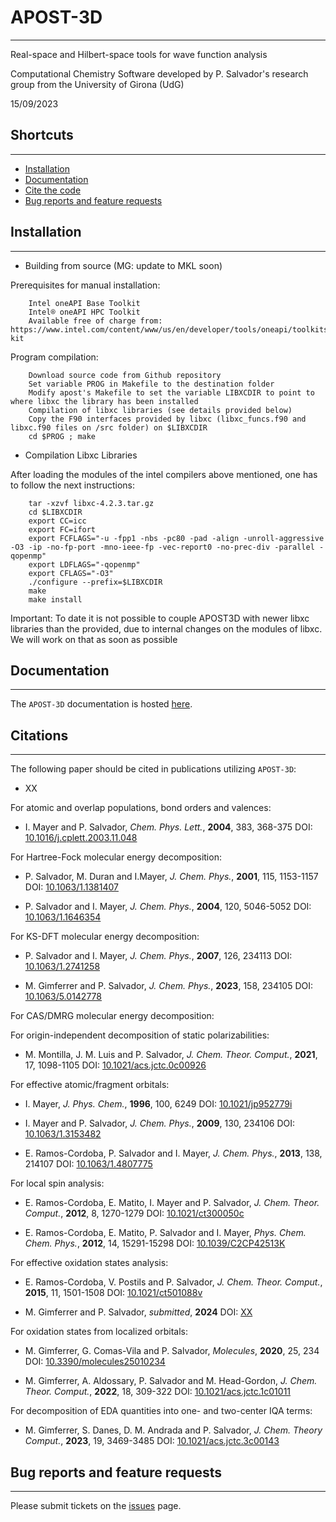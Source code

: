 # APOST-3D
----------

Real-space and Hilbert-space tools for wave function analysis

Computational Chemistry Software developed by P. Salvador's research group from the University of Girona (UdG)

15/09/2023


## Shortcuts
------------

* [Installation](#installation)
* [Documentation](#documentation)
* [Cite the code](#citations)
* [Bug reports and feature requests](#bug-reports-and-feature-requests)


## Installation
---------------

* Building from source (MG: update to MKL soon)

Prerequisites for manual installation:

        Intel oneAPI Base Toolkit
        Intel® oneAPI HPC Toolkit
        Available free of charge from: https://www.intel.com/content/www/us/en/developer/tools/oneapi/toolkits.html#base-kit

Program compilation:

        Download source code from Github repository
        Set variable PROG in Makefile to the destination folder
        Modify apost's Makefile to set the variable LIBXCDIR to point to where libxc the library has been installed
        Compilation of libxc libraries (see details provided below) 
        Copy the F90 interfaces provided by libxc (libxc_funcs.f90 and libxc.f90 files on /src folder) on $LIBXCDIR
        cd $PROG ; make

* Compilation Libxc Libraries

After loading the modules of the intel compilers above mentioned, one has to follow the next instructions:

        tar -xzvf libxc-4.2.3.tar.gz
        cd $LIBXCDIR 
        export CC=icc
        export FC=ifort
        export FCFLAGS="-u -fpp1 -nbs -pc80 -pad -align -unroll-aggressive -O3 -ip -no-fp-port -mno-ieee-fp -vec-report0 -no-prec-div -parallel -qopenmp"
        export LDFLAGS="-qopenmp"
        export CFLAGS="-O3"
        ./configure --prefix=$LIBXCDIR
        make
        make install

Important: To date it is not possible to couple APOST3D with newer libxc libraries than the provided, due to internal changes on the modules of libxc. We will work on that as soon as possible


## Documentation
----------------

The `APOST-3D` documentation is hosted [here](DOCUMENTATION.md).


## Citations
------------

The following paper should be cited in publications utilizing `APOST-3D`:

- XX


For atomic and overlap populations, bond orders and valences:

- I. Mayer and P. Salvador, *Chem. Phys. Lett.*, **2004**, 383, 368-375
  DOI: [10.1016/j.cplett.2003.11.048](https://doi.org/10.1016/j.cplett.2003.11.048)


For Hartree-Fock molecular energy decomposition:

- P. Salvador, M. Duran and I.Mayer, *J. Chem. Phys.*, **2001**, 115, 1153-1157
  DOI: [10.1063/1.1381407](https://doi.org/10.1063/1.1381407)

- P. Salvador and I. Mayer, *J. Chem. Phys.*, **2004**, 120, 5046-5052
  DOI: [10.1063/1.1646354](https://doi.org/10.1063/1.1646354)


For KS-DFT molecular energy decomposition:

- P. Salvador and I. Mayer, *J. Chem. Phys.*, **2007**, 126, 234113
  DOI: [10.1063/1.2741258](https://doi.org/10.1063/1.2741258)

- M. Gimferrer and P. Salvador, *J. Chem. Phys.*, **2023**, 158, 234105
  DOI: [10.1063/5.0142778](https://doi.org/10.1063/5.0142778)


For CAS/DMRG molecular energy decomposition:


For origin-independent decomposition of static polarizabilities:

- M. Montilla, J. M. Luis and P. Salvador, *J. Chem. Theor. Comput.*, **2021**, 17, 1098-1105
  DOI: [10.1021/acs.jctc.0c00926](https://doi.org/10.1021/acs.jctc.0c00926)


For effective atomic/fragment orbitals:

- I. Mayer, *J. Phys. Chem.*, **1996**, 100, 6249
  DOI: [10.1021/jp952779i](https://doi.org/10.1021/jp952779i)

- I. Mayer and P. Salvador, *J. Chem. Phys.*, **2009**, 130, 234106
  DOI: [10.1063/1.3153482](https://doi.org/10.1063/1.3153482)

- E. Ramos-Cordoba, P. Salvador and I. Mayer, *J. Chem. Phys.*, **2013**, 138, 214107
  DOI: [10.1063/1.4807775](https://doi.org/10.1063/1.4807775)


For local spin analysis:

- E. Ramos-Cordoba, E. Matito, I. Mayer and P. Salvador, *J. Chem. Theor. Comput.*, **2012**, 8, 1270-1279
  DOI: [10.1021/ct300050c](https://doi.org/10.1021/ct300050c)

- E. Ramos-Cordoba, E. Matito, P. Salvador and I. Mayer, *Phys. Chem. Chem. Phys.*, **2012**, 14, 15291-15298
  DOI: [10.1039/C2CP42513K](https://doi.org/10.1039/C2CP42513K)


For effective oxidation states analysis:

- E. Ramos-Cordoba, V. Postils and P. Salvador, *J. Chem. Theor. Comput.*, **2015**, 11, 1501-1508
  DOI: [10.1021/ct501088v](https://doi.org/10.1021/ct501088v)

- M. Gimferrer and P. Salvador, *submitted*, **2024**
  DOI: [XX](XX)


For oxidation states from localized orbitals:

- M. Gimferrer, G. Comas-Vila and P. Salvador, *Molecules*, **2020**, 25, 234
  DOI: [10.3390/molecules25010234](https://doi.org/10.3390/molecules25010234)

- M. Gimferrer, A. Aldossary, P. Salvador and M. Head-Gordon, *J. Chem. Theor. Comput.*, **2022**, 18, 309-322
  DOI: [10.1021/acs.jctc.1c01011](https://doi.org/10.1021/acs.jctc.1c01011)


For decomposition of EDA quantities into one- and two-center IQA terms:

- M. Gimferrer, S. Danes, D. M. Andrada and P. Salvador, *J. Chem. Theory Comput.*, **2023**, 19, 3469-3485
  DOI: [10.1021/acs.jctc.3c00143](https://doi.org/10.1021/acs.jctc.3c00143)


## Bug reports and feature requests
-----------------------------------

Please submit tickets on the [issues](https://github.com/mgimferrer/APOST3D/issues) page.

